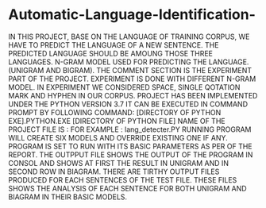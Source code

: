 # Automatic-Language-Identification-

IN THIS PROJECT, BASE ON THE LANGUAGE OF TRAINING CORPUS, WE HAVE TO PREDICT THE LANGUAGE OF A NEW SENTENCE.
THE PREDICTED LANGUAGE SHOULD BE AMOUNG THOSE THREE LANGUAGES.
N-GRAM MODEL USED FOR PREDICTING THE LANGUAGE. (UNIGRAM AND BIGRAM).
THE COMMENT SECTION IS THE EXPERIMENT PART OF THE PROJECT. EXPERIMENT IS DONE WITH DIFFERENT N-GRAM MODEL. 
IN EXPERIMENT WE CONSIDERED SPACE, SINGLE QOTATION MARK AND HYPHEN IN OUR CORPUS.
PROJECT HAS BEEN IMPLEMENTED UNDER THE PYTHON VERSION 3.7
IT CAN BE EXECUTED IN COMMAND PROMPT BY FOLLOWING COMMAND:
[DIRECTORY OF PYTHON EXE].PYTHON.EXE [DIRECTORY OF PYTHON FILE]
NAME OF THE PROJECT FILE IS : FOR EXAMPLE : lang_detecter.PY
RUNNING PROGRAM WILL CREATE SIX MODELS AND OVERRIDE EXISTING ONE IF ANY.
PROGRAM IS SET TO RUN WITH ITS BASIC PARAMETERS AS PER OF THE REPORT.
THE OUTPPUT FILE SHOWS THE OUTPUT OF THE PROGRAM IN CONSOL AND SHOWS AT FIRST THE RESULT IN UNIGRAM
AND IN SECOND ROW IN BIAGRAM.
THERE ARE TIRTHY OUTPUT FILES PRODUCED FOR EACH SENTENCES OF THE TEST FILE. THESE FILES SHOWS THE ANALYSIS OF EACH
SENTENCE FOR BOTH UNIGRAM AND BIAGRAM IN THEIR BASIC MODELS.


